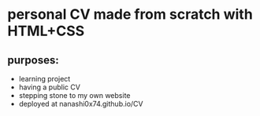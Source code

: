 # personal CV made from scratch with HTML+CSS

## purposes:
- learning project
- having a public CV
- stepping stone to my own website
- deployed at nanashi0x74.github.io/CV
